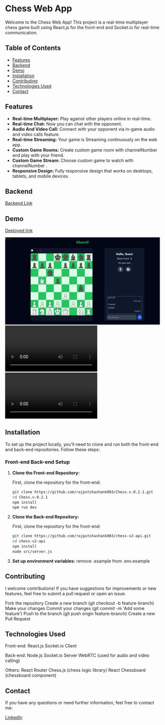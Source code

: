 # Chess Web App

Welcome to the Chess Web App! This project is a real-time multiplayer chess game built using React.js for the front-end and Socket.io for real-time communication. 

## Table of Contents

- [Features](#features)
- [Backend](#backend)
- [Demo](#demo)
- [Installation](#installation)
- [Contributing](#contributing)
- [Technologies Used](#technologies-used)
- [Contact](#contact)

## Features

- **Real-time Multiplayer:** Play against other players online in real-time.
- **Real-time Chat:** Now you can chat with the opponent.
- **Audio And Video Call:** Connect with your opponent via in-game audio and video calls feature.
- **Real-time Streaming:** Your game is Streaming continuously on the web app.
- **Custom Game Rooms:** Create custom game room with channelNumber and play with your friend.
- **Custom Game Stream:** Choose custom game to watch with channelNumber .
- **Responsive Design:** Fully responsive design that works on desktops, tablets, and mobile devices.

## Backend

[Backend Link](https://github.com/rajputshashank003/chess-v2-api)

## Demo

[Deployed link](https://chessv.netlify.app/)

![Game Page](image-1.png)
![Demo](ChessV_Mobile.mp4)
![Demo](ChessV_Desktop.mp4)

## Installation

To set up the project locally, you'll need to clone and run both the front-end and back-end repositories. Follow these steps:

### Front-end Back-end Setup

1. **Clone the Front-end Repository:**

   First, clone the repository for the front-end:

   ```bash
   git clone https://github.com/rajputshashank003/Chess.v.0.2.1.git
   cd Chess.v.0.2.1
   npm install 
   npm run dev

2. **Clone the Back-end Repository:**

   First, clone the repository for the front-end:

   ```bash
   git clone https://github.com/rajputshashank003/chess-v2-api.git
   cd chess-v2-api
   npm install 
   node src/server.js

2. **Set up environment variables:**
    remove .example from .env.example

## Contributing

I welcome contributions! If you have suggestions for improvements or new features, feel free to submit a pull request or open an issue.

Fork the repository
Create a new branch (git checkout -b feature-branch)
Make your changes
Commit your changes (git commit -m 'Add some feature')
Push to the branch (git push origin feature-branch)
Create a new Pull Request


## Technologies Used

Front-end:
    React.js
    Socket.io Client
    
Back-end:
    Node.js
    Socket.io Server
    WebRTC (used for audio and video calling)
    
Others:
    React Router
    Chess.js (chess logic library)
    React Chessboard (chessboard component)

## Contact
If you have any questions or need further information, feel free to contact me:

[LinkedIn](https://www.linkedin.com/in/rajputshashank/)